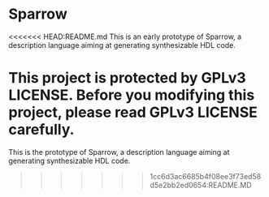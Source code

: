 # Sparrow

<<<<<<< HEAD:README.md
This is an early prototype of Sparrow, a description language aiming at generating synthesizable HDL code.

This project is protected by GPLv3 LICENSE. Before you modifying this project, please read GPLv3 LICENSE carefully.
=======
This is the prototype of Sparrow, a description language aiming at generating synthesizable HDL code.
>>>>>>> 1cc6d3ac6685b4f08ee3f73ed58d5e2bb2ed0654:README.MD
